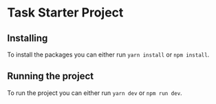 # Task Starter Project

## Installing 
To install the packages you can either run `yarn install` or `npm install`.

## Running the project
To run the project you can either run `yarn dev` or `npm run dev`.
